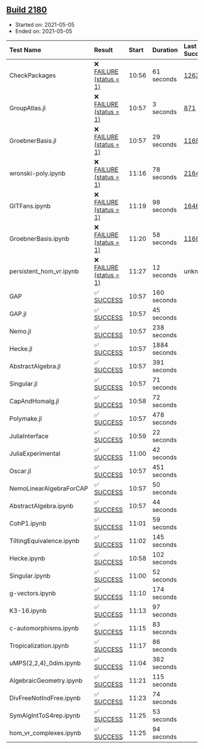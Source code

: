 ## [Build 2180](https://oscarci.mathematik.uni-kl.de/job/oscar-stable/2180/)

* Started on: 2021-05-05
* Ended on: 2021-05-05

| Test Name    | Result | Start | Duration | Last Success | First Failure |
|:-------------|:-------|:------|:---------|:-------------|:--------------|
| CheckPackages | ❌ [FAILURE (status = 1)](https://oscarci.mathematik.uni-kl.de/job/oscar-stable/2180/artifact/logs/build-2180/CheckPackages.log) | 10:56 | 61 seconds | [1263](https://oscarci.mathematik.uni-kl.de/job/oscar-stable/1263/) | [1264](https://oscarci.mathematik.uni-kl.de/job/oscar-stable/1264/) |
| GroupAtlas.jl | ❌ [FAILURE (status = 1)](https://oscarci.mathematik.uni-kl.de/job/oscar-stable/2180/artifact/logs/build-2180/GroupAtlas.jl.log) | 10:57 | 3 seconds | [871](https://oscarci.mathematik.uni-kl.de/job/oscar-stable/871/) | [872](https://oscarci.mathematik.uni-kl.de/job/oscar-stable/872/) |
| GroebnerBasis.jl | ❌ [FAILURE (status = 1)](https://oscarci.mathematik.uni-kl.de/job/oscar-stable/2180/artifact/logs/build-2180/GroebnerBasis.jl.log) | 10:57 | 29 seconds | [1168](https://oscarci.mathematik.uni-kl.de/job/oscar-stable/1168/) | [1169](https://oscarci.mathematik.uni-kl.de/job/oscar-stable/1169/) |
| wronski-poly.ipynb | ❌ [FAILURE (status = 1)](https://oscarci.mathematik.uni-kl.de/job/oscar-stable/2180/artifact/logs/build-2180/wronski-poly.ipynb.log) | 11:16 | 78 seconds | [2164](https://oscarci.mathematik.uni-kl.de/job/oscar-stable/2164/) | [2165](https://oscarci.mathematik.uni-kl.de/job/oscar-stable/2165/) |
| GITFans.ipynb | ❌ [FAILURE (status = 1)](https://oscarci.mathematik.uni-kl.de/job/oscar-stable/2180/artifact/logs/build-2180/GITFans.ipynb.log) | 11:19 | 98 seconds | [1646](https://oscarci.mathematik.uni-kl.de/job/oscar-stable/1646/) | [1647](https://oscarci.mathematik.uni-kl.de/job/oscar-stable/1647/) |
| GroebnerBasis.ipynb | ❌ [FAILURE (status = 1)](https://oscarci.mathematik.uni-kl.de/job/oscar-stable/2180/artifact/logs/build-2180/GroebnerBasis.ipynb.log) | 11:20 | 58 seconds | [1168](https://oscarci.mathematik.uni-kl.de/job/oscar-stable/1168/) | [1169](https://oscarci.mathematik.uni-kl.de/job/oscar-stable/1169/) |
| persistent_hom_vr.ipynb | ❌ [FAILURE (status = 1)](https://oscarci.mathematik.uni-kl.de/job/oscar-stable/2180/artifact/logs/build-2180/persistent_hom_vr.ipynb.log) | 11:27 | 12 seconds | unknown | unknown |
| GAP | ✅ [SUCCESS](https://oscarci.mathematik.uni-kl.de/job/oscar-stable/2180/artifact/logs/build-2180/GAP.log) | 10:57 | 160 seconds |  |  |
| GAP.jl | ✅ [SUCCESS](https://oscarci.mathematik.uni-kl.de/job/oscar-stable/2180/artifact/logs/build-2180/GAP.jl.log) | 10:57 | 45 seconds |  |  |
| Nemo.jl | ✅ [SUCCESS](https://oscarci.mathematik.uni-kl.de/job/oscar-stable/2180/artifact/logs/build-2180/Nemo.jl.log) | 10:57 | 238 seconds |  |  |
| Hecke.jl | ✅ [SUCCESS](https://oscarci.mathematik.uni-kl.de/job/oscar-stable/2180/artifact/logs/build-2180/Hecke.jl.log) | 10:57 | 1884 seconds |  |  |
| AbstractAlgebra.jl | ✅ [SUCCESS](https://oscarci.mathematik.uni-kl.de/job/oscar-stable/2180/artifact/logs/build-2180/AbstractAlgebra.jl.log) | 10:57 | 391 seconds |  |  |
| Singular.jl | ✅ [SUCCESS](https://oscarci.mathematik.uni-kl.de/job/oscar-stable/2180/artifact/logs/build-2180/Singular.jl.log) | 10:57 | 71 seconds |  |  |
| CapAndHomalg.jl | ✅ [SUCCESS](https://oscarci.mathematik.uni-kl.de/job/oscar-stable/2180/artifact/logs/build-2180/CapAndHomalg.jl.log) | 10:58 | 72 seconds |  |  |
| Polymake.jl | ✅ [SUCCESS](https://oscarci.mathematik.uni-kl.de/job/oscar-stable/2180/artifact/logs/build-2180/Polymake.jl.log) | 10:57 | 478 seconds |  |  |
| JuliaInterface | ✅ [SUCCESS](https://oscarci.mathematik.uni-kl.de/job/oscar-stable/2180/artifact/logs/build-2180/JuliaInterface.log) | 10:59 | 22 seconds |  |  |
| JuliaExperimental | ✅ [SUCCESS](https://oscarci.mathematik.uni-kl.de/job/oscar-stable/2180/artifact/logs/build-2180/JuliaExperimental.log) | 11:00 | 42 seconds |  |  |
| Oscar.jl | ✅ [SUCCESS](https://oscarci.mathematik.uni-kl.de/job/oscar-stable/2180/artifact/logs/build-2180/Oscar.jl.log) | 10:57 | 451 seconds |  |  |
| NemoLinearAlgebraForCAP | ✅ [SUCCESS](https://oscarci.mathematik.uni-kl.de/job/oscar-stable/2180/artifact/logs/build-2180/NemoLinearAlgebraForCAP.log) | 10:57 | 50 seconds |  |  |
| AbstractAlgebra.ipynb | ✅ [SUCCESS](https://oscarci.mathematik.uni-kl.de/job/oscar-stable/2180/artifact/logs/build-2180/AbstractAlgebra.ipynb.log) | 10:57 | 44 seconds |  |  |
| CohP1.ipynb | ✅ [SUCCESS](https://oscarci.mathematik.uni-kl.de/job/oscar-stable/2180/artifact/logs/build-2180/CohP1.ipynb.log) | 11:01 | 59 seconds |  |  |
| TiltingEquivalence.ipynb | ✅ [SUCCESS](https://oscarci.mathematik.uni-kl.de/job/oscar-stable/2180/artifact/logs/build-2180/TiltingEquivalence.ipynb.log) | 11:02 | 145 seconds |  |  |
| Hecke.ipynb | ✅ [SUCCESS](https://oscarci.mathematik.uni-kl.de/job/oscar-stable/2180/artifact/logs/build-2180/Hecke.ipynb.log) | 10:58 | 102 seconds |  |  |
| Singular.ipynb | ✅ [SUCCESS](https://oscarci.mathematik.uni-kl.de/job/oscar-stable/2180/artifact/logs/build-2180/Singular.ipynb.log) | 11:00 | 52 seconds |  |  |
| g-vectors.ipynb | ✅ [SUCCESS](https://oscarci.mathematik.uni-kl.de/job/oscar-stable/2180/artifact/logs/build-2180/g-vectors.ipynb.log) | 11:10 | 174 seconds |  |  |
| K3-16.ipynb | ✅ [SUCCESS](https://oscarci.mathematik.uni-kl.de/job/oscar-stable/2180/artifact/logs/build-2180/K3-16.ipynb.log) | 11:13 | 97 seconds |  |  |
| c-automorphisms.ipynb | ✅ [SUCCESS](https://oscarci.mathematik.uni-kl.de/job/oscar-stable/2180/artifact/logs/build-2180/c-automorphisms.ipynb.log) | 11:15 | 83 seconds |  |  |
| Tropicalization.ipynb | ✅ [SUCCESS](https://oscarci.mathematik.uni-kl.de/job/oscar-stable/2180/artifact/logs/build-2180/Tropicalization.ipynb.log) | 11:17 | 86 seconds |  |  |
| uMPS(2,2,4)_0dim.ipynb | ✅ [SUCCESS](https://oscarci.mathematik.uni-kl.de/job/oscar-stable/2180/artifact/logs/build-2180/uMPS-2-2-4-_0dim.ipynb.log) | 11:04 | 362 seconds |  |  |
| AlgebraicGeometry.ipynb | ✅ [SUCCESS](https://oscarci.mathematik.uni-kl.de/job/oscar-stable/2180/artifact/logs/build-2180/AlgebraicGeometry.ipynb.log) | 11:21 | 115 seconds |  |  |
| DivFreeNotIndFree.ipynb | ✅ [SUCCESS](https://oscarci.mathematik.uni-kl.de/job/oscar-stable/2180/artifact/logs/build-2180/DivFreeNotIndFree.ipynb.log) | 11:23 | 74 seconds |  |  |
| SymAlgIntToS4rep.ipynb | ✅ [SUCCESS](https://oscarci.mathematik.uni-kl.de/job/oscar-stable/2180/artifact/logs/build-2180/SymAlgIntToS4rep.ipynb.log) | 11:25 | 53 seconds |  |  |
| hom_vr_complexes.ipynb | ✅ [SUCCESS](https://oscarci.mathematik.uni-kl.de/job/oscar-stable/2180/artifact/logs/build-2180/hom_vr_complexes.ipynb.log) | 11:25 | 94 seconds |  |  |
